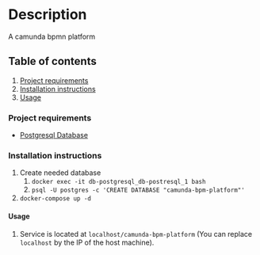 # Description
A camunda bpmn platform

## Table of contents
1. [Project requirements](#project-requirements)
1. [Installation instructions](#installation-instructions)
1. [Usage](#usage)

### Project requirements
- [Postgresql Database](../db-postgresql/README.md)

### Installation instructions
1. Create needed database
    1. `docker exec -it db-postgresql_db-postresql_1 bash`
    1. `psql -U postgres -c 'CREATE DATABASE "camunda-bpm-platform"'`
1. `docker-compose up -d`

#### Usage
1. Service is located at `localhost/camunda-bpm-platform` (You can replace `localhost` by the IP of the host machine).
